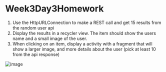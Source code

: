 # Week3Day3Homework

1.  Use the HttpURLConnection to make a REST call and get 15 results from the random user api
2.  Display the results in a recycler view.  The item should show the users name and a small image of the user.
3.  When clicking on an item,  display a activity with a fragment that will show a larger image, and more details about the user (pick at least 10 from the api response)

![image](https://user-images.githubusercontent.com/46461171/51700848-13fc1880-1fde-11e9-934f-a032bd4f4452.png)
